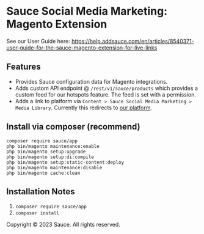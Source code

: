 # Sauce Social Media Marketing: Magento Extension 

See our User Guide here: https://help.addsauce.com/en/articles/8540371-user-guide-for-the-sauce-magento-extension-for-live-links

## Features 

* Provides Sauce configuration data for Magento integrations. 
* Adds custom API endpoint @ `/rest/v1/sauce/products` which provides a custom
  feed for our hotspots feature. The feed is set with a permission.
* Adds a link to platform via `Content > Sauce Social Media Marketing > Media Library`. 
  Currently this redirects to [our platform](https://app.addsauce.com/backoffice/media/added).

## Install via composer (recommend)

```
composer require sauce/app
php bin/magento maintenance:enable
php bin/magento setup:upgrade
php bin/magento setup:di:compile
php bin/magento setup:static-content:deploy
php bin/magento maintenance:disable
php bin/magento cache:clean
```

## Installation Notes 

1. `composer require sauce/app`
2. `composer install`

Copyright © 2023 Sauce. All rights reserved.
